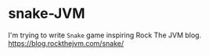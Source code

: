 # snake-JVM
I'm trying to write `Snake` game
inspiring Rock The JVM blog.
https://blog.rockthejvm.com/snake/
